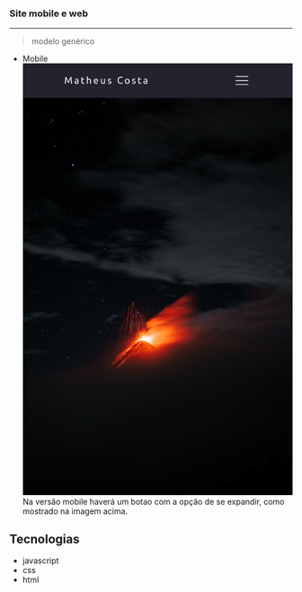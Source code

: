 ### Site mobile e web
---

> modelo genérico

- Mobile
![preview](site.png)
Na versão mobile haverá um botao com a opção de se expandir, como mostrado na imagem acima.

## Tecnologias
- javascript
- css
- html